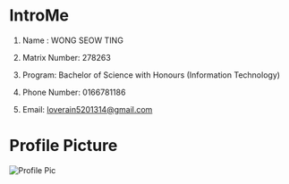 # IntroMe

1. Name : WONG SEOW TING

2. Matrix Number: 278263

3. Program: Bachelor of Science with Honours (Information Technology)

4. Phone Number: 0166781186

5. Email: loverain5201314@gmail.com

# Profile Picture
![Profile Pic](https://user-images.githubusercontent.com/104329782/198596557-01f08ad7-8bfd-4406-9747-ab9e4f9d1275.jpg)
